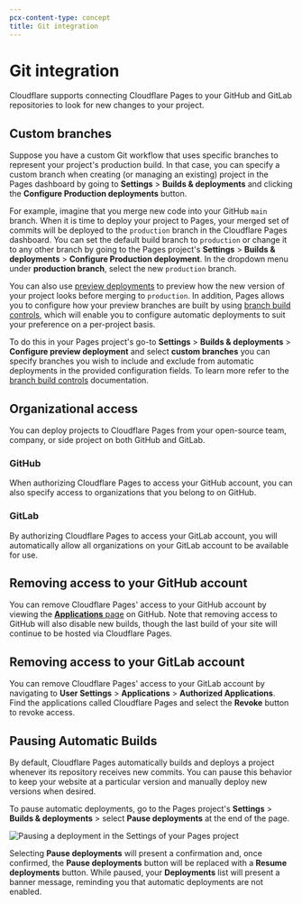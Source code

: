 ```yaml
---
pcx-content-type: concept
title: Git integration
---
```


# Git integration

Cloudflare supports connecting Cloudflare Pages to your GitHub and GitLab repositories to look for new changes to your project.

## Custom branches

Suppose you have a custom Git workflow that uses specific branches to represent your project's production build. In that case, you can specify a custom branch when creating (or managing an existing) project in the Pages dashboard by going to  **Settings** > **Builds & deployments** and clicking the **Configure Production deployments** button.

For example, imagine that you merge new code into your GitHub `main` branch. When it is time to deploy your project to Pages, your merged set of commits will be deployed to the `production` branch in the Cloudflare Pages dashboard. You can set the default build branch to `production` or change it to any other branch by going to the Pages project's **Settings** > **Builds & deployments** > **Configure Production deployment**. In the dropdown menu under **production branch**, select the new `production` branch.

You can also use [preview deployments](/pages/platform/preview-deployments/) to preview how the new version of your project looks before merging to `production`. In addition, Pages allows you to configure how your preview branches are built by using [branch build controls](/pages/platform/branch-build-controls/), which will enable you to configure automatic deployments to suit your preference on a per-project basis.

To do this in your Pages project's go-to  **Settings** > **Builds & deployments** > **Configure preview deployment** and select **custom branches** you can specify branches you wish to include and exclude from automatic deployments in the provided configuration fields. To learn more refer to the [branch build controls](/pages/platform/branch-build-controls/) documentation.


## Organizational access

You can deploy projects to Cloudflare Pages from your open-source team, company, or side project on both GitHub and GitLab.

### GitHub

When authorizing Cloudflare Pages to access your GitHub account, you can also specify access to organizations that you belong to on GitHub.

### GitLab

By authorizing Cloudflare Pages to access your GitLab account, you will automatically allow all organizations on your GitLab account to be available for use.

## Removing access to your GitHub account

You can remove Cloudflare Pages' access to your GitHub account by viewing the [**Applications** page](https://github.com/settings/installations) on GitHub. Note that removing access to GitHub will also disable new builds, though the last build of your site will continue to be hosted via Cloudflare Pages.

## Removing access to your GitLab account

You can remove Cloudflare Pages' access to your GitLab account by navigating to **User Settings** > **Applications** > **Authorized Applications**. Find the applications called Cloudflare Pages and select the **Revoke** button to revoke access.

## Pausing Automatic Builds

By default, Cloudflare Pages automatically builds and deploys a project whenever its repository receives new commits. You can pause this behavior to keep your website at a particular version and manually deploy new versions when desired.

To pause automatic deployments, go to the Pages project's **Settings** > **Builds & deployments** > select **Pause deployments** at the end of the page.

![Pausing a deployment in the Settings of your Pages project](/pages/platform/media/git.pause.png)

Selecting **Pause deployments** will present a confirmation and, once confirmed, the **Pause deployments** button will be replaced with a **Resume deployments** button. While paused, your **Deployments** list will present a banner message, reminding you that automatic deployments are not enabled.
